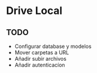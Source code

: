 # Drive Local

## TODO

- Configurar database y modelos
- Mover carpetas a URL
- Añadir subir archivos
- Añadir autenticacíon
